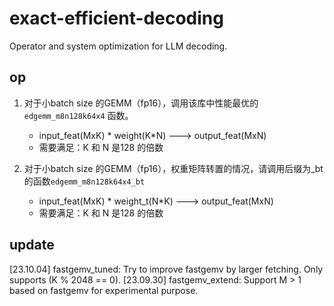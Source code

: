 # exact-efficient-decoding
Operator and system optimization for LLM decoding.

## op

1. 对于小batch size 的GEMM（fp16），调用该库中性能最优的 `edgemm_m8n128k64x4` 函数。
    * input_feat(MxK) * weight(K*N) ---> output_feat(MxN)
    * 需要满足：K 和 N 是128 的倍数

2. 对于小batch size 的GEMM（fp16），权重矩阵转置的情况，请调用后缀为_bt 的函数`edgemm_m8n128k64x4_bt`
    * input_feat(MxK) * weight_t(N*K) ---> output_feat(MxN)
    * 需要满足：K 和 N 是128 的倍数


## update
[23.10.04] fastgemv_tuned: Try to improve fastgemv by larger fetching. Only supports (K % 2048 == 0).
[23.09.30] fastgemv_extend: Support M > 1 based on fastgemv for experimental purpose.
